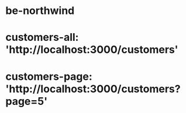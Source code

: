 # be-northwind
# customers-all: 'http://localhost:3000/customers'
# customers-page: 'http://localhost:3000/customers?page=5'